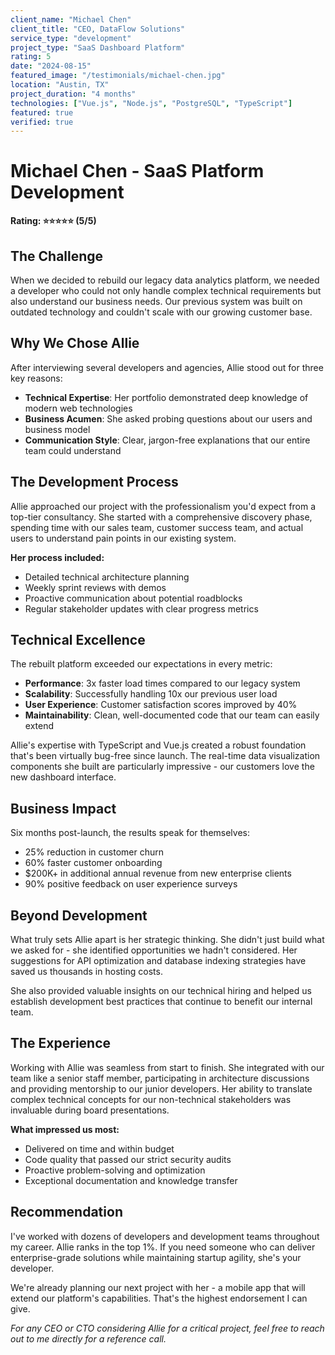 ```yaml
---
client_name: "Michael Chen"
client_title: "CEO, DataFlow Solutions"
service_type: "development"
project_type: "SaaS Dashboard Platform"
rating: 5
date: "2024-08-15"
featured_image: "/testimonials/michael-chen.jpg"
location: "Austin, TX"
project_duration: "4 months"
technologies: ["Vue.js", "Node.js", "PostgreSQL", "TypeScript"]
featured: true
verified: true
---
```


# Michael Chen - SaaS Platform Development

**Rating: ⭐⭐⭐⭐⭐ (5/5)**

## The Challenge

When we decided to rebuild our legacy data analytics platform, we needed a developer who could not only handle complex technical requirements but also understand our business needs. Our previous system was built on outdated technology and couldn't scale with our growing customer base.

## Why We Chose Allie

After interviewing several developers and agencies, Allie stood out for three key reasons:
- **Technical Expertise**: Her portfolio demonstrated deep knowledge of modern web technologies
- **Business Acumen**: She asked probing questions about our users and business model
- **Communication Style**: Clear, jargon-free explanations that our entire team could understand

## The Development Process

Allie approached our project with the professionalism you'd expect from a top-tier consultancy. She started with a comprehensive discovery phase, spending time with our sales team, customer success team, and actual users to understand pain points in our existing system.

**Her process included:**
- Detailed technical architecture planning
- Weekly sprint reviews with demos
- Proactive communication about potential roadblocks
- Regular stakeholder updates with clear progress metrics

## Technical Excellence

The rebuilt platform exceeded our expectations in every metric:
- **Performance**: 3x faster load times compared to our legacy system
- **Scalability**: Successfully handling 10x our previous user load
- **User Experience**: Customer satisfaction scores improved by 40%
- **Maintainability**: Clean, well-documented code that our team can easily extend

Allie's expertise with TypeScript and Vue.js created a robust foundation that's been virtually bug-free since launch. The real-time data visualization components she built are particularly impressive - our customers love the new dashboard interface.

## Business Impact

Six months post-launch, the results speak for themselves:
- 25% reduction in customer churn
- 60% faster customer onboarding
- $200K+ in additional annual revenue from new enterprise clients
- 90% positive feedback on user experience surveys

## Beyond Development

What truly sets Allie apart is her strategic thinking. She didn't just build what we asked for - she identified opportunities we hadn't considered. Her suggestions for API optimization and database indexing strategies have saved us thousands in hosting costs.

She also provided valuable insights on our technical hiring and helped us establish development best practices that continue to benefit our internal team.

## The Experience

Working with Allie was seamless from start to finish. She integrated with our team like a senior staff member, participating in architecture discussions and providing mentorship to our junior developers. Her ability to translate complex technical concepts for our non-technical stakeholders was invaluable during board presentations.

**What impressed us most:**
- Delivered on time and within budget
- Code quality that passed our strict security audits
- Proactive problem-solving and optimization
- Exceptional documentation and knowledge transfer

## Recommendation

I've worked with dozens of developers and development teams throughout my career. Allie ranks in the top 1%. If you need someone who can deliver enterprise-grade solutions while maintaining startup agility, she's your developer.

We're already planning our next project with her - a mobile app that will extend our platform's capabilities. That's the highest endorsement I can give.

*For any CEO or CTO considering Allie for a critical project, feel free to reach out to me directly for a reference call.*